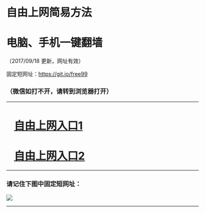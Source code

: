 ﻿# 自由上网简易方法

# 电脑、手机一键翻墙

（2017/09/18 更新，网址有效）

固定短网址：https://git.io/free99

### （微信如打不开，请转到浏览器打开）


***





# &nbsp;&nbsp; <a href="http://ft327160.fwq-tz1005.info/fwqtz01.html?t=09180015094 " target="_blank">自由上网入口1</a>
# &nbsp;&nbsp; <a href="http://ft2740227720.fwq-tz1006.info/fwqtz02.html?t=09180013996 " target="_blank">自由上网入口2</a>
***

### 请记住下图中固定短网址：

<img src="https://s3-us-west-2.amazonaws.com/fwq-1001/yjfq-20170905okok.png" /> 


***

